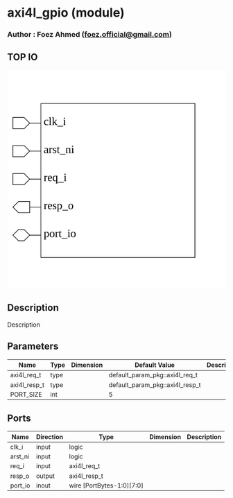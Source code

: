 # axi4l_gpio (module)

### Author : Foez Ahmed (foez.official@gmail.com)

## TOP IO
<img src="./axi4l_gpio_top.svg">

## Description
 Description

## Parameters
|Name|Type|Dimension|Default Value|Description|
|-|-|-|-|-|
|axi4l_req_t|type||default_param_pkg::axi4l_req_t||
|axi4l_resp_t|type||default_param_pkg::axi4l_resp_t||
|PORT_SIZE|int||5||

## Ports
|Name|Direction|Type|Dimension|Description|
|-|-|-|-|-|
|clk_i|input|logic|||
|arst_ni|input|logic|||
|req_i|input|axi4l_req_t|||
|resp_o|output|axi4l_resp_t|||
|port_io|inout|wire [PortBytes-1:0][7:0]|||
